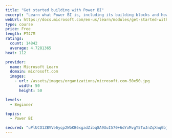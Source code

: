 ```yaml
---
title: "Get started building with Power BI"
excerpt: "Learn what Power BI is, including its building blocks and how they work together."
webUrl: https://docs.microsoft.com/en-us/learn/modules/get-started-with-power-bi/
type: course
price: Free
length: PT47M
ratings:
  count: 14842
  average: 4.7281365
heat: 112

provider:
  name: Microsoft Learn
  domain: microsoft.com
  images:
    - url: /assets/images/organizations/microsoft.com-50x50.jpg
      width: 50
      height: 50

levels:
  - Beginner

topics:
  - Power BI

secured: "uPlUCO1ZBVVe6yqp2WbKB6xgadZibq8A9UuI570+6dYoMvgY5TwJnZqXnqGbjvGZBNNwY/rhxySRZeZefXoSTfBzlqMj6Z9NoaQ7wZBBcUFZeZqxaRP8svaz9LCe+whNmieEluW/og1y9H/FIJ/YzPRu9AUVvyE1IGsANaWHPl95EtX2py7mSWPyh/jY2qmREBcyRoFGYD1n2rbywq+n8J08IZcAd9/vWGKeR5YT8koUTMrfXBlvTYtc3T2+v5XOTSDJcGXkif8i7OVg20kHOYaZq4nmozbjOLQvnuv8z0rgVjbj//eoaHOhhPaeN1KFR4gxqop7jVqETEtyls4bYVe+XuGf9jT45DgFAJc0X02KrLtChXe8W94tx6v2PQUn4GBsPJOeIMIFapKKoYleHw==;F2ly4me6A0hZiHNG/JmXDw=="
---
```


